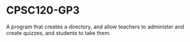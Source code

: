 # CPSC120-GP3
A program that creates a directory, and allow teachers to administer and create quizzes, and students to take them.
